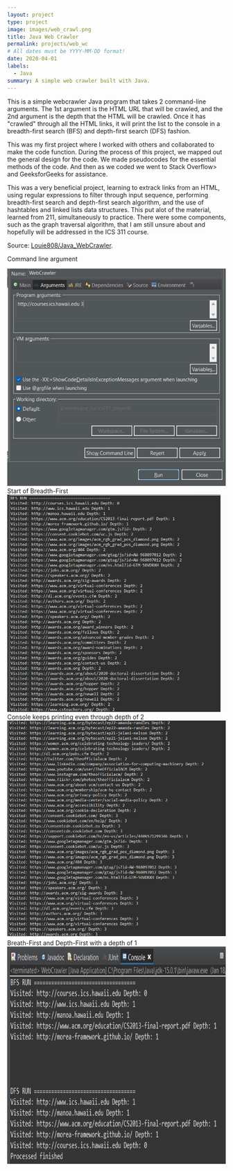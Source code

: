 ```yaml
---
layout: project
type: project
image: images/web_crawl.png
title: Java Web Crawler
permalink: projects/web_wc
# All dates must be YYYY-MM-DD format!
date: 2020-04-01
labels:
  - Java
summary: A simple web crawler built with Java.
---
```


This is a simple webcrawler Java program that takes 2 command-line arguments. The 1st argument is the HTML URL that will be crawled, and the 2nd argument is the depth that the HTML will be crawled. Once it has "crawled" through all the HTML links, it will print the list to the console in a  breadth-first search (BFS) and depth-first search (DFS) fashion.

This was my first project where I worked with others and collaborated to make the code function. During the process of this project, we mapped out the general design for the code. We made pseudocodes for the essential methods of the code. And then as we coded we went to Stack Overflow> and GeeksforGeeks for assistance.

This was a very beneficial project, learning to extrack links from an HTML, using regular expressions to filter through input sequence, performing breadth-first search and depth-first search algorithm, and the use of hashtables and linked lists data structures. This put alot of the material, learned from 211, simultaneously to practice. There were some components, such as the graph traversal algorithm, that I am still unsure about and hopefully will be addressed in the ICS 311 course.

Source: <a href = "https://github.com/Louie808/Java_WebCrawler"><i class="large github icon"></i>Louie808/Java_WebCrawler</a>.

Command line argument
<div class="center">
  <img class="Center" src="../images/java_wc_commandArg.png" height="500" class="ui fluid image">
</div>
Start of Breadth-First
<div class="center">
  <img class="Center" src="../images/java_wc_ex1.png" height="500" class="ui fluid image">
</div>
Console keeps printing even through depth of 2
<div class="center">
  <img class="Center" src="../images/java_wc_ex2.png" height="500" class="ui fluid image">
</div>
Breath-First and Depth-First with a depth of 1
<div class="center">
  <img class="Center" src="../images/java_wc_run.png" height="500" class="ui fluid image">
</div>
